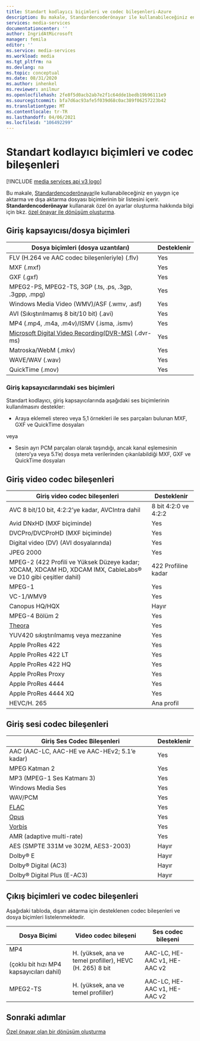 ```yaml
---
title: Standart kodlayıcı biçimleri ve codec bileşenleri-Azure
description: Bu makale, Standardencoderönayar ile kullanabileceğiniz en yaygın içe aktarma ve dışa aktarma dosyası biçimlerinin bir listesini içerir.
services: media-services
documentationcenter: ''
author: IngridAtMicrosoft
manager: femila
editor: ''
ms.service: media-services
ms.workload: media
ms.tgt_pltfrm: na
ms.devlang: na
ms.topic: conceptual
ms.date: 08/31/2020
ms.author: inhenkel
ms.reviewer: anilmur
ms.openlocfilehash: 2fe8f5d0acb2ab7e2f1c64dde1bedb19b96111e9
ms.sourcegitcommit: bfa7d6ac93afe5f039d68c0ac389f06257223b42
ms.translationtype: MT
ms.contentlocale: tr-TR
ms.lasthandoff: 04/06/2021
ms.locfileid: "106492299"
---
```

# <a name="standard-encoder-formats-and-codecs"></a>Standart kodlayıcı biçimleri ve codec bileşenleri

[!INCLUDE [media services api v3 logo](./includes/v3-hr.md)]

Bu makale, [Standardencoderönayar](/rest/api/media/transforms/createorupdate#standardencoderpreset)ile kullanabileceğiniz en yaygın içe aktarma ve dışa aktarma dosyası biçimlerinin bir listesini içerir. **Standardencoderönayar** kullanarak özel ön ayarlar oluşturma hakkında bilgi için bkz. [özel önayar ile dönüşüm oluşturma](transform-custom-presets-how-to.md).

## <a name="input-containerfile-formats"></a>Giriş kapsayıcısı/dosya biçimleri

| Dosya biçimleri (dosya uzantıları) | Desteklenir |
| --- | --- |
| FLV (H.264 ve AAC codec bileşenleriyle) (.flv) |Yes |
| MXF    (.mxf) |Yes |
| GXF    (.gxf) |Yes |
| MPEG2-PS, MPEG2-TS, 3GP (.ts, .ps, .3gp, .3gpp, .mpg) |Yes |
| Windows Media Video (WMV)/ASF (.wmv, .asf) |Yes |
| AVI (Sıkıştırılmamış 8 bit/10 bit) (.avi) |Yes |
| MP4 (.mp4, .m4a, .m4v)/ISMV (.isma, .ismv) |Yes |
| [Microsoft Digital Video Recording(DVR-MS)](/previous-versions/windows/desktop/mstv/about-the-dvr-ms-file-format) (.dvr-ms) |Yes |
| Matroska/WebM (.mkv) |Yes |
| WAVE/WAV (.wav) |Yes |
| QuickTime (.mov) |Yes |

### <a name="audio-formats-in-input-containers"></a>Giriş kapsayıcılarındaki ses biçimleri

Standart kodlayıcı, giriş kapsayıcılarında aşağıdaki ses biçimlerinin kullanılmasını destekler:

* Araya eklemeli stereo veya 5,1 örnekleri ile ses parçaları bulunan MXF, GXF ve QuickTime dosyaları

veya

* Sesin ayrı PCM parçaları olarak taşındığı, ancak kanal eşlemesinin (stero’ya veya 5.1’e) dosya meta verilerinden çıkarılabildiği MXF, GXF ve QuickTime dosyaları

## <a name="input-video-codecs"></a>Giriş video codec bileşenleri
| Giriş video codec bileşenleri | Desteklenir |
| --- | --- |
| AVC 8 bit/10 bit, 4:2:2’ye kadar, AVCIntra dahil |8 bit 4:2:0 ve 4:2:2 |
| Avid DNxHD (MXF biçiminde) |Yes |
| DVCPro/DVCProHD (MXF biçiminde) |Yes |
| Digital video (DV) (AVI dosyalarında) |Yes |
| JPEG 2000 |Yes |
| MPEG-2 (422 Profili ve Yüksek Düzeye kadar; XDCAM, XDCAM HD, XDCAM IMX, CableLabs® ve D10 gibi çeşitler dahil) |422 Profiline kadar |
| MPEG-1 |Yes |
| VC-1/WMV9 |Yes |
| Canopus HQ/HQX |Hayır |
| MPEG-4 Bölüm 2 |Yes |
| [Theora](https://en.wikipedia.org/wiki/Theora) |Yes |
| YUV420 sıkıştırılmamış veya mezzanine |Yes |
| Apple ProRes 422 |Yes |
| Apple ProRes 422 LT |Yes |
| Apple ProRes 422 HQ |Yes |
| Apple ProRes Proxy |Yes |
| Apple ProRes 4444 |Yes |
| Apple ProRes 4444 XQ |Yes |
| HEVC/H. 265| Ana profil|

## <a name="input-audio-codecs"></a>Giriş sesi codec bileşenleri
| Giriş Ses Codec Bileşenleri | Desteklenir |
| --- | --- |
| AAC (AAC-LC, AAC-HE ve AAC-HEv2; 5.1’e kadar) |Yes |
| MPEG Katman 2 |Yes |
| MP3 (MPEG-1 Ses Katmanı 3) |Yes |
| Windows Media Ses |Yes |
| WAV/PCM |Yes |
| [FLAC](https://en.wikipedia.org/wiki/FLAC)</a> |Yes |
| [Opus](https://go.microsoft.com/fwlink/?LinkId=822667) |Yes |
| [Vorbis](https://en.wikipedia.org/wiki/Vorbis)</a> |Yes |
| AMR (adaptive multi-rate) |Yes |
| AES (SMPTE 331M ve 302M, AES3-2003) |Hayır |
| Dolby® E |Hayır |
| Dolby® Digital (AC3) |Hayır |
| Dolby® Digital Plus (E-AC3) |Hayır |

## <a name="output-formats-and-codecs"></a>Çıkış biçimleri ve codec bileşenleri
Aşağıdaki tabloda, dışarı aktarma için desteklenen codec bileşenleri ve dosya biçimleri listelenmektedir.

| Dosya Biçimi | Video codec bileşeni | Ses codec bileşeni |
| --- | --- | --- |
| MP4 <br/><br/>(çoklu bit hızı MP4 kapsayıcıları dahil) |H. (yüksek, ana ve temel profiller), HEVC (H. 265) 8 bit |AAC-LC, HE-AAC v1, HE-AAC v2 |
| MPEG2-TS |H. (yüksek, ana ve temel profiller) |AAC-LC, HE-AAC v1, HE-AAC v2 |

## <a name="next-steps"></a>Sonraki adımlar

[Özel önayar olan bir dönüşüm oluşturma](transform-custom-presets-how-to.md)
